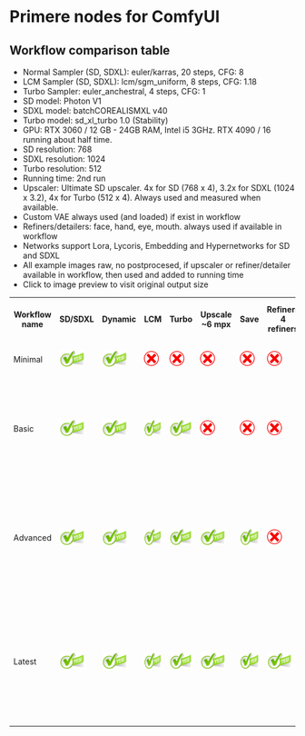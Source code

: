 # Primere nodes for ComfyUI
## Workflow comparison table

- Normal Sampler (SD, SDXL): euler/karras, 20 steps, CFG: 8
- LCM Sampler (SD, SDXL): lcm/sgm_uniform, 8 steps, CFG: 1.18
- Turbo Sampler: euler_anchestral, 4 steps, CFG: 1
- SD model: Photon V1
- SDXL model: batchCOREALISMXL v40
- Turbo model: sd_xl_turbo 1.0 (Stability)
- GPU: RTX 3060 / 12 GB - 24GB RAM, Intel i5 3GHz. RTX 4090 / 16 running about half time.
- SD resolution: 768
- SDXL resolution: 1024
- Turbo resolution: 512
- Running time: 2nd run
- Upscaler: Ultimate SD upscaler. 4x for SD (768 x 4), 3.2x for SDXL (1024 x 3.2), 4x for Turbo (512 x 4). Always used and measured when available.
- Custom VAE always used (and loaded) if exist in workflow
- Refiners/detailers: face, hand, eye, mouth. always used if available in workflow
- Networks support Lora, Lycoris, Embedding and Hypernetworks for SD and SDXL
- All example images raw, no postprocesed, if upscaler or refiner/detailer available in workflow, then used and added to running time
- Click to image preview to visit original output size

<table>
    <tr><th width="100px">Workflow name</th><th>SD/SDXL</th><th>Dynamic</th><th>LCM</th><th>Turbo</th><th>Upscale<br>~6 mpx</th><th>Save</th><th>Refiners<br>4 refiners</th><th>Meta</th><th>Styles</th><th>Networks</th><th>VAE</th><th>RTX 3060/12</th><th>SD<br>Photon V1</th><th>SDXL<br>batchCOREALISMXL</th><th>SD LCM<br>Photon V1</th><th>SDXL LCM<br>batchCOREALISMXL</th><th>Turbo<br>sd_xl_turbo 1.0</th></tr>
    <tr>
        <td>Minimal</td>
        <td><img src="../readme_images/green-yes.png" height="30 px"></td>
        <td><img src="../readme_images/green-yes.png" height="30 px"></td>
        <td><img src="../readme_images/red-no.png" height="26px"></td>
        <td><img src="../readme_images/red-no.png" height="26px"></td>
        <td><img src="../readme_images/red-no.png" height="26px"></td>
        <td><img src="../readme_images/red-no.png" height="26px"></td>
        <td><img src="../readme_images/red-no.png" height="26px"></td>
        <td><img src="../readme_images/red-no.png" height="26px"></td>
        <td><img src="../readme_images/red-no.png" height="26px"></td>
        <td><img src="../readme_images/red-no.png" height="26px"></td>
        <td><img src="../readme_images/red-no.png" height="26px"></td>
        <td>SD: 9 sec<br>SDXL: 20 sec</td>
        <td><a href="../readme_images/example-minimal-sd-raw.jpg"><img src="../readme_images/example-minimal-sd.jpg" height="60 px"></a></td>
        <td><a href="../readme_images/example-minimal-sdxl-raw.jpg"><img src="../readme_images/example-minimal-sdxl.jpg" height="60 px"></a></td>
        <td><img src="../readme_images/red-no.png" height="26px"></td>
        <td><img src="../readme_images/red-no.png" height="26px"></td>
        <td><img src="../readme_images/red-no.png" height="26px"></td>
    </tr>
    <tr>
        <td>Basic</td>
        <td><img src="../readme_images/green-yes.png" height="30 px"></td>
        <td><img src="../readme_images/green-yes.png" height="30 px"></td>
        <td><img src="../readme_images/green-yes.png" height="30 px"></td>
        <td><img src="../readme_images/green-yes.png" height="30 px"></td>
        <td><img src="../readme_images/red-no.png" height="26px"></td>
        <td><img src="../readme_images/red-no.png" height="26px"></td>
        <td><img src="../readme_images/red-no.png" height="26px"></td>
        <td><img src="../readme_images/red-no.png" height="26px"></td>
        <td><img src="../readme_images/red-no.png" height="26px"></td>
        <td><img src="../readme_images/red-no.png" height="26px"></td>
        <td><img src="../readme_images/red-no.png" height="26px"></td>
        <td>SD: 9 sec<br>SD LCM: 7 sec<br>SDXL: 20 sec<br>SDXL LCM: 9 sec<br>Turbo: 2 sec</td>
        <td><a href="../readme_images/example-basic-sd-raw.jpg"><img src="../readme_images/example-basic-sd.jpg" height="60 px"></a></td>
        <td><a href="../readme_images/example-basic-sdxl-raw.jpg"><img src="../readme_images/example-basic-sdxl.jpg" height="60 px"></a></td>
        <td><a href="../readme_images/example-basic-sdlcm-raw.jpg"><img src="../readme_images/example-basic-sdlcm.jpg" height="60 px"></a></td>
        <td><a href="../readme_images/example-basic-sdxllcm-raw.jpg"><img src="../readme_images/example-basic-sdxllcm.jpg" height="60 px"></a></td>
        <td><a href="../readme_images/example-basic-turbo-raw.jpg"><img src="../readme_images/example-basic-turbo.jpg" height="60 px"></a></td>
    </tr>
    <tr>
        <td>Advanced</td>
        <td><img src="../readme_images/green-yes.png" height="30 px"></td>
        <td><img src="../readme_images/green-yes.png" height="30 px"></td>
        <td><img src="../readme_images/green-yes.png" height="30 px"></td>
        <td><img src="../readme_images/green-yes.png" height="30 px"></td>
        <td><img src="../readme_images/green-yes.png" height="30 px"></td>
        <td><img src="../readme_images/green-yes.png" height="30 px"></td>
        <td><img src="../readme_images/red-no.png" height="26px"></td>
        <td><img src="../readme_images/red-no.png" height="26px"></td>
        <td><img src="../readme_images/red-no.png" height="26px"></td>
        <td><img src="../readme_images/red-no.png" height="26px"></td>
        <td><img src="../readme_images/green-yes.png" height="30 px"></td>
        <td><u>Upscaled:</u><br>SD: 29 sec<br>SD LCM: 25 sec<br>SDXL: 67 sec<br>SDXL LCM: 52 sec<br>Turbo: 46 sec</td>
        <td><a href="../readme_images/example-advanced-sd-raw.jpg"><img src="../readme_images/example-advanced-sd.jpg" height="120 px"></a></td>
        <td><a href="../readme_images/example-advanced-sdxl-raw.jpg"><img src="../readme_images/example-advanced-sdxl.jpg" height="120 px"></a></td>
        <td><a href="../readme_images/example-advanced-sdlcm-raw.jpg"><img src="../readme_images/example-advanced-sdlcm.jpg" height="120 px"></a></td>
        <td><a href="../readme_images/example-advanced-sdxllcm-raw.jpg"><img src="../readme_images/example-advanced-sdxllcm.jpg" height="120 px"></a></td>
        <td><a href="../readme_images/example-advanced-turbo-raw.jpg"><img src="../readme_images/example-advanced-turbo.jpg" height="120 px"></a></td>
    </tr>
    <tr>
        <td>Latest</td>
        <td><img src="../readme_images/green-yes.png" height="30 px"></td>
        <td><img src="../readme_images/green-yes.png" height="30 px"></td>
        <td><img src="../readme_images/green-yes.png" height="30 px"></td>
        <td><img src="../readme_images/green-yes.png" height="30 px"></td>
        <td><img src="../readme_images/green-yes.png" height="30 px"></td>
        <td><img src="../readme_images/green-yes.png" height="30 px"></td>
        <td><img src="../readme_images/green-yes.png" height="30 px"></td>
        <td><img src="../readme_images/green-yes.png" height="30 px"></td>
        <td><img src="../readme_images/green-yes.png" height="30 px"></td>
        <td><img src="../readme_images/green-yes.png" height="30 px"></td>
        <td><img src="../readme_images/green-yes.png" height="30 px"></td>
        <td><u>Upscaled: 6 mpx</u><br>SD: 70 sec<br>SD LCM: 43 sec<br>SDXL: 215 sec<br>SDXL LCM: 120 sec<br>Turbo: 103 sec</td>
        <td><a href="../readme_images/example-latest-sd-raw.jpg"><img src="../readme_images/example-latest-sd.jpg" height="120 px"></a></td>
        <td><a href="../readme_images/example-latest-sdxl-raw.jpg"><img src="../readme_images/example-latest-sdxl.jpg" height="120 px"></a></td>
        <td><a href="../readme_images/example-latest-sdlcm-raw.jpg"><img src="../readme_images/example-latest-sdlcm.jpg" height="120 px"></a></td>
        <td><a href="../readme_images/example-latest-sdxllcm-raw.jpg"><img src="../readme_images/example-latest-sdxllcm.jpg" height="120 px"></a></td>
        <td><a href="../readme_images/example-latest-turbo-raw.jpg"><img src="../readme_images/example-latest-turbo.jpg" height="120 px"></a></td>
    </tr>
</table>